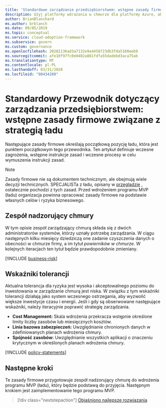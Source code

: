 ```yaml
---
title: 'Standardowe zarządzanie przedsiębiorstwem: wstępne zasady firmowe'
description: Użyj platformy wdrażania w chmurze dla platformy Azure, aby zdefiniować początkową sytuację ładu, ryzyko wczesnego etapu, wstępne instrukcje zasad i procesy wczesnego wymuszania.
author: BrianBlanchard
ms.author: brblanch
ms.date: 09/05/2019
ms.topic: conceptual
ms.service: cloud-adoption-framework
ms.subservice: govern
ms.custom: governance
ms.openlocfilehash: 20282136ad3a7132e9a4458723db3fda5160eeb9
ms.sourcegitcommit: afe10f97fc0e0402a881fdfa55dadebd3aca75ab
ms.translationtype: MT
ms.contentlocale: pl-PL
ms.lasthandoff: 03/31/2020
ms.locfileid: "80434280"
---
```

# <a name="standard-enterprise-governance-guide-initial-corporate-policy-behind-the-governance-strategy"></a>Standardowy Przewodnik dotyczący zarządzania przedsiębiorstwem: wstępne zasady firmowe związane z strategią ładu

Następujące zasady firmowe określają początkową pozycję ładu, która jest punktem początkowym tego przewodnika. Ten artykuł definiuje wczesne zagrożenia, wstępne instrukcje zasad i wczesne procesy w celu wymuszenia instrukcji zasad.

> [!NOTE]
>Zasady firmowe nie są dokumentem technicznym, ale obejmują wiele decyzji technicznych. SPECJALISTa z ładu, opisany w [przeglądzie](./index.md) , ostatecznie pochodzi z tych zasad. Przed wdrożeniem programu MVP (ładu) organizacja powinna opracować zasady firmowe na podstawie własnych celów i ryzyka biznesowego.

## <a name="cloud-governance-team"></a>Zespół nadzorujący chmury

W tym opisie zespół zarządzający chmurą składa się z dwóch administratorów systemów, którzy uznały potrzebę zarządzania. W ciągu następnych kilku miesięcy dziedziczą one zadanie czyszczenia danych o obecności w chmurze firmy, a im tytuł _powierników w chmurze_. W kolejnych iteracjach ten tytuł będzie prawdopodobnie zmieniany.

[!INCLUDE [business-risk](../../../../includes/business-risks.md)]

## <a name="tolerance-indicators"></a>Wskaźniki tolerancji

Aktualna tolerancja dla ryzyka jest wysoka i akceptowalnego poziomu do inwestowania w zarządzanie chmurą jest niska. W związku z tym wskaźniki tolerancji działają jako system wczesnego ostrzegania, aby wyzwolić większe inwestycje czasu i energii. Jeśli i gdy są obserwowane następujące wskaźniki, należy iteracyjnie poprawić strategię zarządzania.

- **Cost Management:** Skala wdrożenia przekracza wstępnie określone limity liczby zasobów lub miesięcznych kosztów.
- **Linia bazowa zabezpieczeń:** Uwzględnianie chronionych danych w zdefiniowanych planach wdrożenia chmury.
- **Spójność zasobów:** Uwzględnianie wszystkich aplikacji o znaczeniu krytycznym w określonych planach wdrożenia chmury.

[!INCLUDE [policy-statements](../../../../includes/policy-statements.md)]

## <a name="next-steps"></a>Następne kroki

Te zasady firmowe przygotowuje zespół nadzorujący chmurę do wdrożenia programu MVP (ładu), który będzie podstawą do przyjęcia. Następnym krokiem jest zaimplementowanie tego programu MVP.

> [!div class="nextstepaction"]
> [Objaśniono najlepsze rozwiązania](./prescriptive-guidance.md)
